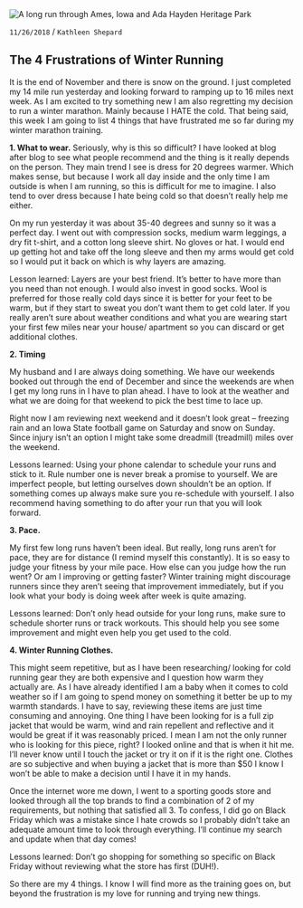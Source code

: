 <img style="max-width:100%; max-height: 450px" src="./assets/images/Ames-run.jpg" alt="A long run through Ames, Iowa and Ada Hayden Heritage Park" />
&nbsp;

`11/26/2018` / `Kathleen Shepard`
&nbsp;

## The 4 Frustrations of Winter Running

It is the end of November and there is snow on the ground. I just completed my 14 mile run yesterday and looking forward to ramping up to 16 miles next week. As I am excited to try something new I am also regretting my decision to run a winter marathon. Mainly because I HATE the cold. That being said, this week I am going to list 4 things that have frustrated me so far during my winter marathon training.

**1. What to wear.**
Seriously, why is this so difficult? I have looked at blog after blog to see what people recommend and the thing is it really depends on the person. They main trend I see is dress for 20 degrees warmer. Which makes sense, but because I work all day inside and the only time I am outside is when I am running, so this is difficult for me to imagine. I also tend to over dress because I hate being cold so that doesn’t really help me either.

On my run yesterday it was about 35-40 degrees and sunny so it was a perfect day. I went out with compression socks, medium warm leggings, a dry fit t-shirt, and a cotton long sleeve shirt. No gloves or hat. I would end up getting hot and take off the long sleeve and then my arms would get cold so I would put it back on which is why layers are amazing.

Lesson learned: Layers are your best friend. It’s better to have more than you need than not enough. I would also invest in good socks. Wool is preferred for those really cold days since it is better for your feet to be warm, but if they start to sweat you don’t want them to get cold later. If you really aren’t sure about weather conditions and what you are wearing start your first few miles near your house/ apartment so you can discard or get additional clothes.

**2. Timing**

My husband and I are always doing something. We have our weekends booked out through the end of December and since the weekends are when I get my long runs in I have to plan ahead. I have to look at the weather and what we are doing for that weekend to pick the best time to lace up.

Right now I am reviewing next weekend and it doesn’t look great – freezing rain and an Iowa State football game on Saturday and snow on Sunday. Since injury isn’t an option I might take some dreadmill (treadmill) miles over the weekend.

Lessons learned: Using your phone calendar to schedule your runs and stick to it. Rule number one is never break a promise to yourself. We are imperfect people, but letting ourselves down shouldn’t be an option. If something comes up always make sure you re-schedule with yourself. I also recommend having something to do after your run that you will look forward.

**3. Pace.**

My first few long runs haven’t been ideal. But really, long runs aren’t for pace, they are for distance (I remind myself this constantly). It is so easy to judge your fitness by your mile pace. How else can you judge how the run went? Or am I improving or getting faster? Winter training might discourage runners since they aren’t seeing that improvement immediately, but if you look what your body is doing week after week is quite amazing.

Lessons learned: Don’t only head outside for your long runs, make sure to schedule shorter runs or track workouts. This should help you see some improvement and might even help you get used to the cold.

 **4. Winter Running Clothes.**

This might seem repetitive, but as I have been researching/ looking for cold running gear they are both expensive and I question how warm they actually are. As I have already identified I am a baby when it comes to cold weather so if I am going to spend money on something it better be  up to my warmth standards. I have to say, reviewing these items are just time consuming and annoying. One thing I have been looking for is a full zip jacket that would be warm, wind and rain repellent and reflective and it would be great if it was reasonably priced. I mean I am not the only runner who is looking for this piece, right? I looked online and that is when it hit me. I’ll never know until I touch the jacket or try it on if it is the right one. Clothes are so subjective and when buying a jacket that is more than $50 I know I won’t be able to make a decision until I have it in my hands.

Once the internet wore me down, I went to a sporting goods store and looked through all the top brands to find a combination of 2 of my requirements, but nothing that satisfied all 3. To confess, I did go on Black Friday which was a mistake since I hate crowds so I probably didn’t take an adequate amount time to look through everything. I’ll continue my search and update when that day comes!

Lessons learned: Don’t go shopping for something so specific on Black Friday without reviewing what the store has first (DUH!).

So there are my 4 things. I know I will find more as the training goes on, but beyond the frustration is my love for running and trying new things.